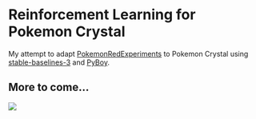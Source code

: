 # Reinforcement Learning for Pokemon Crystal
My attempt to adapt [PokemonRedExperiments](https://github.com/PWhiddy/PokemonRedExperiments) to Pokemon Crystal using [stable-baselines-3](https://github.com/DLR-RM/stable-baselines3) and [PyBoy](https://github.com/Baekalfen/PyBoy).
## More to come...
![](demo.gif)